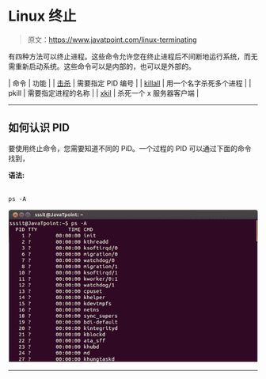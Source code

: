 # Linux 终止

> 原文：<https://www.javatpoint.com/linux-terminating>

有四种方法可以终止进程。这些命令允许您在终止进程后不间断地运行系统，而无需重新启动系统。这些命令可以是内部的，也可以是外部的。

| 命令 | 功能 |
| [击杀](linux-kill) | 需要指定 PID 编号 |
| [killall](linux-killall) | 用一个名字杀死多个进程 |
| pkill | 需要指定进程的名称 |
| [xkil](linux-xkill) | 杀死一个 x 服务器客户端 |

* * *

## 如何认识 PID

要使用终止命令，您需要知道不同的 PiD。一个过程的 PID 可以通过下面的命令找到，

**语法:**

```

ps -A

```

![Linux terminating1](img/9dd2afc66748cb4fe5f5a76756d7abd8.png)

* * *